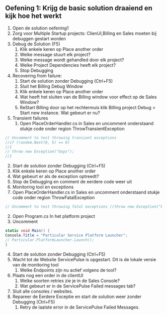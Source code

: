 ## Oefening 1: Krijg de basic solution draaiend en kijk hoe het werkt
1. Open de solution oefening1
2. Zorg  voor Multiple Startup projects: ClienUI,Billing en Sales moeten bij debuggen gestart worden
3. Debug de Solution (F5)	
    1. Klik enkele keren op Place another order
    2. Welke message stuurt elk project?
    3. Welke message wordt gehandled door elk project?
    4. Welke Project Dependencies heeft elk project?
    5. Stop Debugging
3.	Recovering from failure: 
    1.	Start de solution zonder Debugging (Ctrl+F5)
    2.	Sluit het Billing Debug Window
    3.	Klik enkele keren op Place another order
    4.	Wat heeft het sluiten van de Billing window voor effect op de Sales Window?
    5.	ReStart Billing door op het rechtermuis klik Billing project Debug > Start new instance. Wat gebeurt er nu?
4.	Transient failures 
    1.	Open PlaceOrderHandler.cs in Sales en uncomment onderstaand stukje code onder region ThrowTransientException
```csharp
// Uncomment to test throwing transient exceptions 
//if (random.Next(0, 5) == 0) 
//{ 
// throw new Exception("Oops"); 
//}
```
   2.	Start de solution zonder Debugging (Ctrl+F5)
   3.	Klik enkele keren op Place another order
   4.	Wat gebeurt er als de exception optreedt?
   5.	Stop de Debugging en comment de eerdere code weer uit
5.	Monitoring tool en exceptions
   1.	Open PlaceOrderHandler.cs in Sales en uncomment onderstaand stukje code onder region ThrowFatalException
```csharp
// Uncomment to test throwing fatal exceptions //throw new Exception("BOOM");
```
   2.	Open  Program.cs  In het platform project
   3.	Uncomment
```csharp
static void Main() { 
Console.Title = "Particular Service Platform Launcher"; 
// Particular.PlatformLauncher.Launch(); 
}
```
   4.	Start de solution zonder Debugging (Ctrl+F5)
   5.	Wacht tot de Website ServicePulse is opgestart. Dit is de lokale versie van de monitoring tool
        1.	Welke Endpoints zijn nu actief volgens de tool?
   6.	Plaats nog een order in de clientUI
        1.	Welke soorten retries zie je in de Sales Console?
        2.	Wat gebeurt er in de ServicePulse Failed messages tab?
   7.	Sluit alle consoles / websites.
   8.	Repareer de Eerdere Exceptie en start de solution  weer zonder Debugging (Ctrl+F5)
        1.	Retry de laatste error in de ServicePulse Failed Messages.

